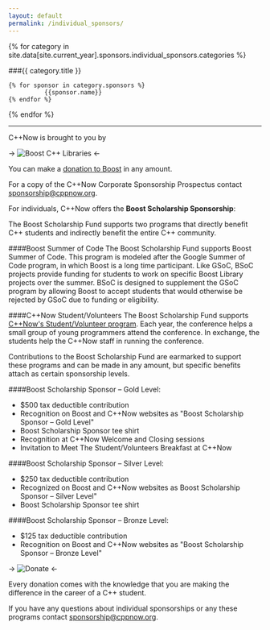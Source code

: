 ```yaml
---
layout: default
permalink: /individual_sponsors/
---
```


{% for category in site.data[site.current_year].sponsors.individual_sponsors.categories %}

###{{ category.title }}
    
    {% for sponsor in category.sponsors %}
              {{sponsor.name}}
    {% endfor %}

{% endfor %}
    

***

C++Now is brought to you by

-> ![Boost C++ Libraries]({{site.baseurl}}/images/boost.png) <-

You can make a [donation to Boost](http://www.boost.org/donate/) in any amount.

For a copy of the C++Now Corporate Sponsorship Prospectus contact [sponsorship@cppnow.org](mailto:sponsorship@cppnow.org?Subject=C++Now%20Sponsorship).

For individuals, C++Now offers the **Boost Scholarship Sponsorship**:

The Boost Scholarship Fund supports two programs that directly benefit C++ students and indirectly benefit the entire C++ community.

####Boost Summer of Code
The Boost Scholarship Fund supports Boost Summer of Code. This program is modeled after the Google Summer of Code program, in which Boost is a long time participant. Like GSoC, BSoC projects provide funding for students to work on specific Boost Library projects over the summer. BSoC is designed to supplement the GSoC program by allowing Boost to accept students that would otherwise be rejected by GSoC due to funding or eligibility.

####C++Now Student/Volunteers
The Boost Scholarship Fund supports [C++Now's Student/Volunteer program]({{site.baseurl}}/student_volunteer_program/). Each year, the conference helps a small group of young programmers attend the conference. In exchange, the students help the C++Now staff in running the conference.

Contributions to the Boost Scholarship Fund are earmarked to support these programs and can be made in any amount, but specific benefits attach as certain sponsorship levels.

####Boost Scholarship Sponsor – Gold Level:
* $500 tax deductible contribution 
* Recognition on Boost and C++Now websites as "Boost Scholarship Sponsor – Gold Level"
* Boost Scholarship Sponsor tee shirt 
* Recognition at C++Now Welcome and Closing sessions 
* Invitation to Meet The Student/Volunteers Breakfast at C++Now

####Boost Scholarship Sponsor – Silver Level:
* $250 tax deductible contribution
* Recognized on Boost and C++Now websites as Boost Scholarship Sponsor – Silver Level" 
* Boost Scholarship Sponsor tee shirt

####Boost Scholarship Sponsor – Bronze Level:
* $125 tax deductible contribution
* Recognition on Boost and C++Now websites as "Boost Scholarship Sponsor – Bronze Level"

-> ![Donate](https://www.paypalobjects.com/en_US/i/btn/btn_donateCC_LG.gif) <-

Every donation comes with the knowledge that you are making the difference in the career of a C++ student.

If you have any questions about individual sponsorships or any these programs contact [sponsorship@cppnow.org](mailto:sponsorship@cppnow.org?Subject=C++Now%20Sponsorship).

